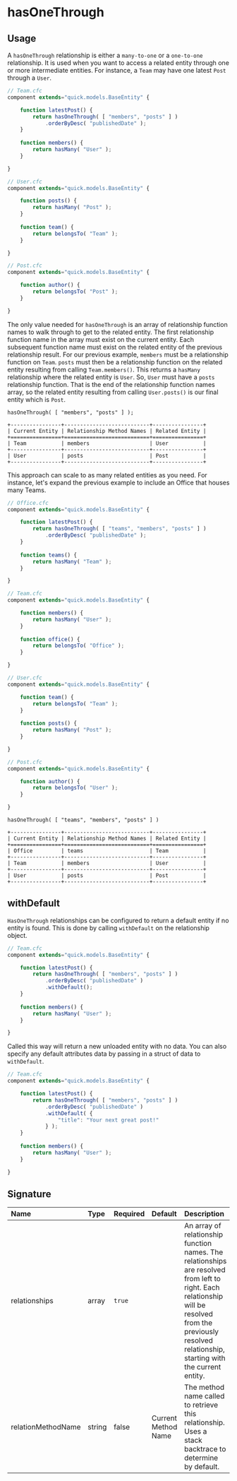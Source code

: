 # hasOneThrough

## Usage

A `hasOneThrough` relationship is either a `many-to-one` or a `one-to-one` relationship. It is used when you want to access a related entity through one or more intermediate entities. For instance, a `Team` may have one latest `Post` through a `User`. 

```javascript
// Team.cfc
component extends="quick.models.BaseEntity" {

    function latestPost() {
        return hasOneThrough( [ "members", "posts" ] )
            .orderByDesc( "publishedDate" );
    }
    
    function members() {
        return hasMany( "User" );
    }

}
```

```javascript
// User.cfc
component extends="quick.models.BaseEntity" {

    function posts() {
        return hasMany( "Post" );
    }
    
    function team() {
        return belongsTo( "Team" );
    }

}
```

```javascript
// Post.cfc
component extends="quick.models.BaseEntity" {

    function author() {
        return belongsTo( "Post" );
    }

}
```

The only value needed for `hasOneThrough` is an array of relationship function names to walk through to get to the related entity.  The first relationship function name in the array must exist on the current entity.  Each subsequent function name must exist on the related entity of the previous relationship result.  For our previous example, `members` must be a relationship function on `Team`.  `posts` must then be a relationship function on the related entity resulting from calling `Team.members()`.  This returns a `hasMany` relationship where the related entity is `User`.  So, `User` must have a `posts` relationship function.  That is the end of the relationship function names array, so the related entity resulting from calling `User.posts()` is our final entity which is `Post`.

```text
hasOneThrough( [ "members", "posts" ] );

+----------------+---------------------------+----------------+
| Current Entity | Relationship Method Names | Related Entity |
+================+===========================+================+
| Team           | members                   | User           |
+----------------+---------------------------+----------------+
| User           | posts                     | Post           |
+----------------+---------------------------+----------------+
```

This approach can scale to as many related entities as you need.  For instance, let's expand the previous example to include an Office that houses many Teams.

```javascript
// Office.cfc
component extends="quick.models.BaseEntity" {

    function latestPost() {
        return hasOneThrough( [ "teams", "members", "posts" ] )
            .orderByDesc( "publishedDate" );
    }
    
    function teams() {
        return hasMany( "Team" );
    }

}
```

```javascript
// Team.cfc
component extends="quick.models.BaseEntity" {

    function members() {
        return hasMany( "User" );
    }
    
    function office() {
        return belongsTo( "Office" );
    }

}
```

```javascript
// User.cfc
component extends="quick.models.BaseEntity" {

    function team() {
        return belongsTo( "Team" );
    }
    
    function posts() {
        return hasMany( "Post" );
    }

}
```

```javascript
// Post.cfc
component extends="quick.models.BaseEntity" {

    function author() {
        return belongsTo( "User" );
    }

}
```

```text
hasOneThrough( [ "teams", "members", "posts" ] )

+----------------+---------------------------+----------------+
| Current Entity | Relationship Method Names | Related Entity |
+================+===========================+================+
| Office         | teams                     | Team           |
+----------------+---------------------------+----------------+
| Team           | members                   | User           |
+----------------+---------------------------+----------------+
| User           | posts                     | Post           |
+----------------+---------------------------+----------------+
```

## withDefault

`HasOneThrough` relationships can be configured to return a default entity if no entity is found.  This is done by calling `withDefault` on the relationship object.

```javascript
// Team.cfc
component extends="quick.models.BaseEntity" {

    function latestPost() {
        return hasOneThrough( [ "members", "posts" ] )
            .orderByDesc( "publishedDate" )
            .withDefault();
    }
    
    function members() {
        return hasMany( "User" );
    }

}
```

Called this way will return a new unloaded entity with no data.  You can also specify any default attributes data by passing in a struct of data to `withDefault`.

```javascript
// Team.cfc
component extends="quick.models.BaseEntity" {

    function latestPost() {
        return hasOneThrough( [ "members", "posts" ] )
            .orderByDesc( "publishedDate" )
            .withDefault( {
                "title": "Your next great post!"
            } );
    }
    
    function members() {
        return hasMany( "User" );
    }

}
```

## Signature

| Name | Type | Required | Default | Description |
| :--- | :--- | :--- | :--- | :--- |
| relationships | array | `true` |  | An array of relationship function names. The relationships are resolved from left to right.  Each relationship will be resolved from the previously resolved relationship, starting with the current entity. |
| relationMethodName | string | false | Current Method Name | The method name called to retrieve this relationship.  Uses a stack backtrace to determine by default. |

